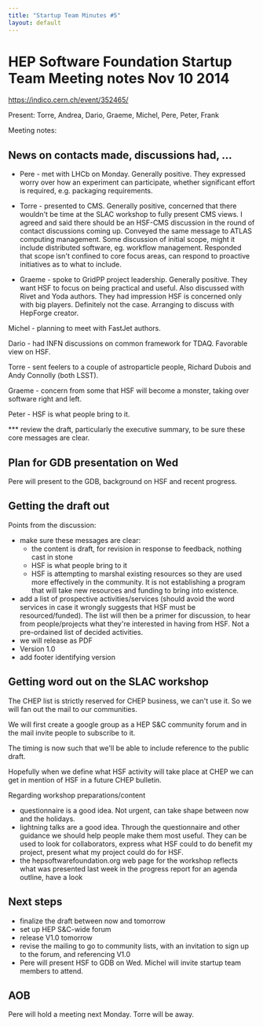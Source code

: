 ```yaml
---
title: "Startup Team Minutes #5"
layout: default
---
```


# HEP Software Foundation Startup Team Meeting notes Nov 10 2014

https://indico.cern.ch/event/352465/

Present: Torre, Andrea, Dario, Graeme, Michel, Pere, Peter, Frank

Meeting notes:

## News on contacts made, discussions had, ...

- Pere - met with LHCb on Monday. Generally positive. They expressed worry over how an experiment can participate, whether significant effort is required, e.g. packaging requirements.

- Torre - presented to CMS. Generally positive, concerned that there wouldn't be time at the SLAC workshop to fully present CMS views. I agreed and said there should be an HSF-CMS discussion in the round of contact discussions coming up. Conveyed the same message to ATLAS computing management. Some discussion of initial scope, might it include distributed software, eg. workflow management. Responded that scope isn't confined to core focus areas, can respond to proactive initiatives as to what to include.

- Graeme - spoke to GridPP project leadership. Generally positive. They want HSF to focus on being practical and useful.
Also discussed with Rivet and Yoda authors. They had impression HSF is concerned only with big players. Definitely not the case.
Arranging to discuss with HepForge creator.

Michel - planning to meet with FastJet authors.

Dario - had INFN discussions on common framework for TDAQ. Favorable view on HSF.

Torre - sent feelers to a couple of astroparticle people, Richard Dubois and Andy Connolly (both LSST).

Graeme - concern from some that HSF will become a monster, taking over software right and left.

Peter - HSF is what people bring to it.

*** review the draft, particularly the executive summary, to be sure these core messages are clear.

## Plan for GDB presentation on Wed

Pere will present to the GDB, background on HSF and recent progress.

## Getting the draft out

Points from the discussion:
- make sure these messages are clear:
    - the content is draft, for revision in response to feedback, nothing cast in stone
    - HSF is what people bring to it
    - HSF is attempting to marshal existing resources so they are used more effectively in the community. It is not establishing a program that will take new resources and funding to bring into existence.
- add a list of prospective activities/services (should avoid the word services in case it wrongly suggests that HSF must be resourced/funded). The list will then be a primer for discussion, to hear from people/projects what they're interested in having from HSF. Not a pre-ordained list of decided activities.
- we will release as PDF
- Version 1.0
- add footer identifying version

## Getting word out on the SLAC workshop

The CHEP list is strictly reserved for CHEP business, we can't use it. So we will fan out the mail to our communities.

We will first create a google group as a HEP S&C community forum and in the mail invite people to subscribe to it.

The timing is now such that we'll be able to include reference to the public draft.

Hopefully when we define what HSF activity will take place at CHEP we can get in mention of HSF in a future CHEP bulletin.

Regarding workshop preparations/content
- questionnaire is a good idea. Not urgent, can take shape between now and the holidays.
- lightning talks are a good idea. Through the questionnaire and other guidance we should help people make them most useful. They can be used to look for collaborators, express what HSF could to do benefit my project, present what my project could do for HSF.
- the hepsoftwarefoundation.org web page for the workshop reflects what was presented last week in the progress report for an agenda outline, have a look

## Next steps

- finalize the draft between now and tomorrow
- set up HEP S&C-wide forum
- release V1.0 tomorrow
- revise the mailing to go to community lists, with an invitation to sign up to the forum, and referencing V1.0
- Pere will present HSF to GDB on Wed. Michel will invite startup team members to attend.

## AOB

Pere will hold a meeting next Monday. Torre will be away.
